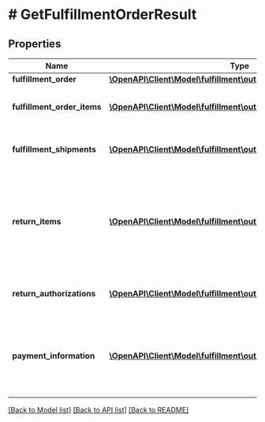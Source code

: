 # # GetFulfillmentOrderResult

## Properties

Name | Type | Description | Notes
------------ | ------------- | ------------- | -------------
**fulfillment_order** | [**\OpenAPI\Client\Model\fulfillment\outbound\FulfillmentOrder**](FulfillmentOrder.md) |  |
**fulfillment_order_items** | [**\OpenAPI\Client\Model\fulfillment\outbound\FulfillmentOrderItem[]**](FulfillmentOrderItem.md) | An array of fulfillment order item information. |
**fulfillment_shipments** | [**\OpenAPI\Client\Model\fulfillment\outbound\FulfillmentShipment[]**](FulfillmentShipment.md) | An array of fulfillment shipment information. | [optional]
**return_items** | [**\OpenAPI\Client\Model\fulfillment\outbound\ReturnItem[]**](ReturnItem.md) | An array of items that Amazon accepted for return. Returns empty if no items were accepted for return. |
**return_authorizations** | [**\OpenAPI\Client\Model\fulfillment\outbound\ReturnAuthorization[]**](ReturnAuthorization.md) | An array of return authorization information. |
**payment_information** | [**\OpenAPI\Client\Model\fulfillment\outbound\PaymentInformation[]**](PaymentInformation.md) | An array of various payment attributes related to this fulfillment order. | [optional]

[[Back to Model list]](../../README.md#models) [[Back to API list]](../../README.md#endpoints) [[Back to README]](../../README.md)
